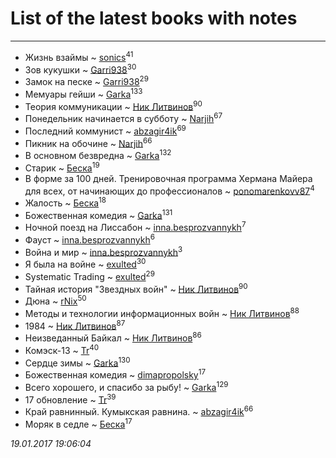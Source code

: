# List of the latest books with notes
---

* Жизнь взаймы ~ [sonics](users/588/5880221-vkontakte)<sup>41</sup>
* Зов кукушки ~ [Garri938](users/114/114389869162010721507-google)<sup>30</sup>
* Замок на песке ~ [Garri938](users/114/114389869162010721507-google)<sup>29</sup>
* Мемуары гейши ~ [Garka](users/115/115753719718250012620-google)<sup>133</sup>
* Теория коммуникации ~ [Ник Литвинов](users/241/241974816-vkontakte)<sup>90</sup>
* Понедельник начинается в субботу ~ [Narjih](users/101/101033677091232972633-google)<sup>67</sup>
* Последний коммунист ~ [abzagir4ik](users/362/3621623-vkontakte)<sup>69</sup>
* Пикник на обочине ~ [Narjih](users/101/101033677091232972633-google)<sup>66</sup>
* В основном безвредна ~ [Garka](users/115/115753719718250012620-google)<sup>132</sup>
* Старик ~ [Беска](users/157/1577468-vkontakte)<sup>19</sup>
* В форме за 100 дней. Тренировочная программа Хермана Майера для всех, от начинающих до профессионалов ~ [ponomarenkovv87](users/376/376238510-yandex)<sup>4</sup>
* Жалость ~ [Беска](users/157/1577468-vkontakte)<sup>18</sup>
* Божественная комедия ~ [Garka](users/115/115753719718250012620-google)<sup>131</sup>
* Ночной поезд на Лиссабон ~ [inna.besprozvannykh](users/733/73323849-yandex)<sup>7</sup>
* Фауст ~ [inna.besprozvannykh](users/733/73323849-yandex)<sup>6</sup>
* Война и мир ~ [inna.besprozvannykh](users/733/73323849-yandex)<sup>3</sup>
* Я была на войне ~ [exulted](users/100/100599204551896265722-google)<sup>30</sup>
* Systematic Trading ~ [exulted](users/100/100599204551896265722-google)<sup>29</sup>
* Тайная история "Звездных войн" ~ [Ник Литвинов](users/241/241974816-vkontakte)<sup>90</sup>
* Дюна ~ [rNix](users/115/115622071-twitter)<sup>50</sup>
* Методы и технологии информационных войн ~ [Ник Литвинов](users/241/241974816-vkontakte)<sup>88</sup>
* 1984 ~ [Ник Литвинов](users/241/241974816-vkontakte)<sup>87</sup>
* Неизведанный Байкал ~ [Ник Литвинов](users/241/241974816-vkontakte)<sup>86</sup>
* Комэск-13 ~ [Tr](users/122/12282474-vkontakte)<sup>40</sup>
* Сердце зимы ~ [Garka](users/115/115753719718250012620-google)<sup>130</sup>
* Божественная комедия ~ [dimapropolsky](users/211/21138193-vkontakte)<sup>17</sup>
* Всего хорошего, и спасибо за рыбу! ~ [Garka](users/115/115753719718250012620-google)<sup>129</sup>
* 17 обновление ~ [Tr](users/122/12282474-vkontakte)<sup>39</sup>
* Край равнинный. Кумыкская равнина. ~ [abzagir4ik](users/362/3621623-vkontakte)<sup>66</sup>
* Моряк в седле ~ [Беска](users/157/1577468-vkontakte)<sup>17</sup>


_19.01.2017 19:06:04_
